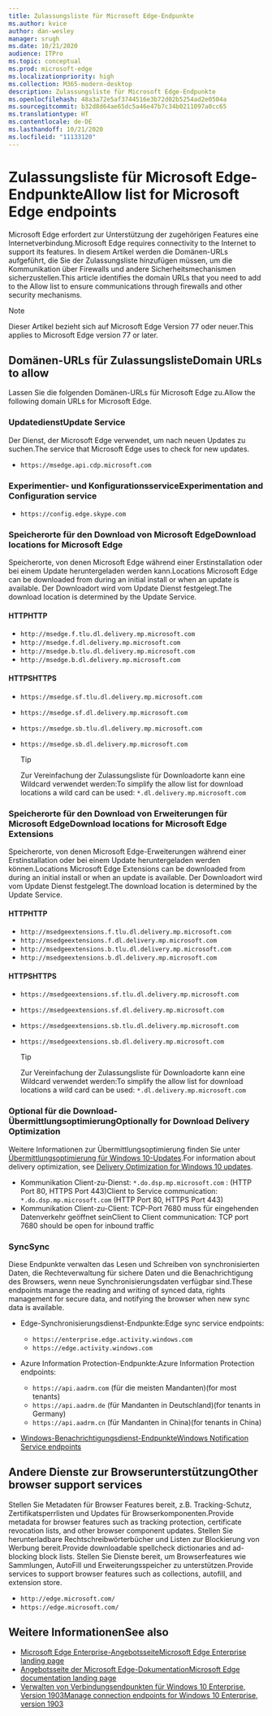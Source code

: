 ```yaml
---
title: Zulassungsliste für Microsoft Edge-Endpunkte
ms.author: kvice
author: dan-wesley
manager: srugh
ms.date: 10/21/2020
audience: ITPro
ms.topic: conceptual
ms.prod: microsoft-edge
ms.localizationpriority: high
ms.collection: M365-modern-desktop
description: Zulassungsliste für Microsoft Edge-Endpunkte
ms.openlocfilehash: 48a3a72e5af3744516e3b72d02b5254ad2e0504a
ms.sourcegitcommit: b32d8d64ae65dc5a46e47b7c34b0211097a0cc65
ms.translationtype: HT
ms.contentlocale: de-DE
ms.lasthandoff: 10/21/2020
ms.locfileid: "11133120"
---
```

# <span data-ttu-id="c2cd6-103">Zulassungsliste für Microsoft Edge-Endpunkte</span><span class="sxs-lookup"><span data-stu-id="c2cd6-103">Allow list for Microsoft Edge endpoints</span></span>

<span data-ttu-id="c2cd6-104">Microsoft Edge erfordert zur Unterstützung der zugehörigen Features eine Internetverbindung.</span><span class="sxs-lookup"><span data-stu-id="c2cd6-104">Microsoft Edge requires connectivity to the Internet to support its features.</span></span> <span data-ttu-id="c2cd6-105">In diesem Artikel werden die Domänen-URLs aufgeführt, die Sie der Zulassungsliste hinzufügen müssen, um die Kommunikation über Firewalls und andere Sicherheitsmechanismen sicherzustellen.</span><span class="sxs-lookup"><span data-stu-id="c2cd6-105">This article identifies the domain URLs that you need to add to the Allow list to ensure communications through firewalls and other security mechanisms.</span></span>

> [!NOTE]
> <span data-ttu-id="c2cd6-106">Dieser Artikel bezieht sich auf Microsoft Edge Version 77 oder neuer.</span><span class="sxs-lookup"><span data-stu-id="c2cd6-106">This applies  to Microsoft Edge version 77 or later.</span></span>

## <span data-ttu-id="c2cd6-107">Domänen-URLs für Zulassungsliste</span><span class="sxs-lookup"><span data-stu-id="c2cd6-107">Domain URLs to allow</span></span>

<span data-ttu-id="c2cd6-108">Lassen Sie die folgenden Domänen-URLs für Microsoft Edge zu.</span><span class="sxs-lookup"><span data-stu-id="c2cd6-108">Allow the following domain URLs for Microsoft Edge.</span></span>

### <span data-ttu-id="c2cd6-109">Updatedienst</span><span class="sxs-lookup"><span data-stu-id="c2cd6-109">Update Service</span></span>

<span data-ttu-id="c2cd6-110">Der Dienst, der Microsoft Edge verwendet, um nach neuen Updates zu suchen.</span><span class="sxs-lookup"><span data-stu-id="c2cd6-110">The service that Microsoft Edge uses to check for new updates.</span></span>

- `https://msedge.api.cdp.microsoft.com`

### <span data-ttu-id="c2cd6-111">Experimentier- und Konfigurationsservice</span><span class="sxs-lookup"><span data-stu-id="c2cd6-111">Experimentation and Configuration service</span></span>

- `https://config.edge.skype.com`

### <span data-ttu-id="c2cd6-112">Speicherorte für den Download von Microsoft Edge</span><span class="sxs-lookup"><span data-stu-id="c2cd6-112">Download locations for Microsoft Edge</span></span>

<span data-ttu-id="c2cd6-113">Speicherorte, von denen Microsoft Edge während einer Erstinstallation oder bei einem Update heruntergeladen werden kann.</span><span class="sxs-lookup"><span data-stu-id="c2cd6-113">Locations Microsoft Edge can be downloaded from during an initial install or when an update is available.</span></span> <span data-ttu-id="c2cd6-114">Der Downloadort wird vom Update Dienst festgelegt.</span><span class="sxs-lookup"><span data-stu-id="c2cd6-114">The download location is determined by the Update Service.</span></span>

#### <span data-ttu-id="c2cd6-115">HTTP</span><span class="sxs-lookup"><span data-stu-id="c2cd6-115">HTTP</span></span>

- `http://msedge.f.tlu.dl.delivery.mp.microsoft.com`
- `http://msedge.f.dl.delivery.mp.microsoft.com`
- `http://msedge.b.tlu.dl.delivery.mp.microsoft.com`
- `http://msedge.b.dl.delivery.mp.microsoft.com`

#### <span data-ttu-id="c2cd6-116">HTTPS</span><span class="sxs-lookup"><span data-stu-id="c2cd6-116">HTTPS</span></span>

- `https://msedge.sf.tlu.dl.delivery.mp.microsoft.com`
- `https://msedge.sf.dl.delivery.mp.microsoft.com`
- `https://msedge.sb.tlu.dl.delivery.mp.microsoft.com`
- `https://msedge.sb.dl.delivery.mp.microsoft.com`

  > [!TIP]
  > <span data-ttu-id="c2cd6-117">Zur Vereinfachung der Zulassungsliste für Downloadorte kann eine Wildcard verwendet werden:</span><span class="sxs-lookup"><span data-stu-id="c2cd6-117">To simplify the allow list for download locations a wild card can be used:</span></span> `*.dl.delivery.mp.microsoft.com`

### <span data-ttu-id="c2cd6-118">Speicherorte für den Download von Erweiterungen für Microsoft Edge</span><span class="sxs-lookup"><span data-stu-id="c2cd6-118">Download locations for Microsoft Edge Extensions</span></span>

<span data-ttu-id="c2cd6-119">Speicherorte, von denen Microsoft Edge-Erweiterungen während einer Erstinstallation oder bei einem Update heruntergeladen werden können.</span><span class="sxs-lookup"><span data-stu-id="c2cd6-119">Locations Microsoft Edge Extensions can be downloaded from during an initial install or when an update is available.</span></span> <span data-ttu-id="c2cd6-120">Der Downloadort wird vom Update Dienst festgelegt.</span><span class="sxs-lookup"><span data-stu-id="c2cd6-120">The download location is determined by the Update Service.</span></span>

#### <span data-ttu-id="c2cd6-121">HTTP</span><span class="sxs-lookup"><span data-stu-id="c2cd6-121">HTTP</span></span>

- `http://msedgeextensions.f.tlu.dl.delivery.mp.microsoft.com`
- `http://msedgeextensions.f.dl.delivery.mp.microsoft.com`
- `http://msedgeextensions.b.tlu.dl.delivery.mp.microsoft.com`
- `http://msedgeextensions.b.dl.delivery.mp.microsoft.com`

#### <span data-ttu-id="c2cd6-122">HTTPS</span><span class="sxs-lookup"><span data-stu-id="c2cd6-122">HTTPS</span></span>

- `https://msedgeextensions.sf.tlu.dl.delivery.mp.microsoft.com`
- `https://msedgeextensions.sf.dl.delivery.mp.microsoft.com`
- `https://msedgeextensions.sb.tlu.dl.delivery.mp.microsoft.com`
- `https://msedgeextensions.sb.dl.delivery.mp.microsoft.com`

  > [!TIP]
  > <span data-ttu-id="c2cd6-123">Zur Vereinfachung der Zulassungsliste für Downloadorte kann eine Wildcard verwendet werden:</span><span class="sxs-lookup"><span data-stu-id="c2cd6-123">To simplify the allow list for download locations a wild card can be used:</span></span> `*.dl.delivery.mp.microsoft.com`

### <span data-ttu-id="c2cd6-124">Optional für die Download-Übermittlungsoptimierung</span><span class="sxs-lookup"><span data-stu-id="c2cd6-124">Optionally for Download Delivery Optimization</span></span>

<span data-ttu-id="c2cd6-125">Weitere Informationen zur Übermittlungsoptimierung finden Sie unter [Übermittlungsoptimierung für Windows 10-Updates](https://aka.ms/waas-do).</span><span class="sxs-lookup"><span data-stu-id="c2cd6-125">For information about delivery optimization, see [Delivery Optimization for Windows 10 updates](https://aka.ms/waas-do).</span></span>

- <span data-ttu-id="c2cd6-126">Kommunikation Client-zu-Dienst: `*.do.dsp.mp.microsoft.com` : (HTTP Port 80, HTTPS Port 443)</span><span class="sxs-lookup"><span data-stu-id="c2cd6-126">Client to Service communication: `*.do.dsp.mp.microsoft.com` (HTTP Port 80, HTTPS Port 443)</span></span>
- <span data-ttu-id="c2cd6-127">Kommunikation Client-zu-Client: TCP-Port 7680 muss für eingehenden Datenverkehr geöffnet sein</span><span class="sxs-lookup"><span data-stu-id="c2cd6-127">Client to Client communication: TCP port 7680 should be open for inbound traffic</span></span>

### <span data-ttu-id="c2cd6-128">Sync</span><span class="sxs-lookup"><span data-stu-id="c2cd6-128">Sync</span></span>

<span data-ttu-id="c2cd6-129">Diese Endpunkte verwalten das Lesen und Schreiben von synchronisierten Daten, die Rechteverwaltung für sichere Daten und die Benachrichtigung des Browsers, wenn neue Synchronisierungsdaten verfügbar sind.</span><span class="sxs-lookup"><span data-stu-id="c2cd6-129">These endpoints manage the reading and writing of synced data, rights management for secure data, and notifying the browser when new sync data is available.</span></span>

- <span data-ttu-id="c2cd6-130">Edge-Synchronisierungsdienst-Endpunkte:</span><span class="sxs-lookup"><span data-stu-id="c2cd6-130">Edge sync service endpoints:</span></span>

  - `https://enterprise.edge.activity.windows.com`
  - `https://edge.activity.windows.com`

- <span data-ttu-id="c2cd6-131">Azure Information Protection-Endpunkte:</span><span class="sxs-lookup"><span data-stu-id="c2cd6-131">Azure Information Protection endpoints:</span></span>

  - `https://api.aadrm.com` <span data-ttu-id="c2cd6-132">(für die meisten Mandanten)</span><span class="sxs-lookup"><span data-stu-id="c2cd6-132">(for most tenants)</span></span>
  - `https://api.aadrm.de` <span data-ttu-id="c2cd6-133">(für Mandanten in Deutschland)</span><span class="sxs-lookup"><span data-stu-id="c2cd6-133">(for tenants in Germany)</span></span>
  - `https://api.aadrm.cn` <span data-ttu-id="c2cd6-134">(für Mandanten in China)</span><span class="sxs-lookup"><span data-stu-id="c2cd6-134">(for tenants in China)</span></span>

- [<span data-ttu-id="c2cd6-135">Windows-Benachrichtigungsdienst-Endpunkte</span><span class="sxs-lookup"><span data-stu-id="c2cd6-135">Windows Notification Service endpoints</span></span>](https://docs.microsoft.com/windows/uwp/design/shell/tiles-and-notifications/firewall-allowlist-config)

## <span data-ttu-id="c2cd6-136">Andere Dienste zur Browserunterstützung</span><span class="sxs-lookup"><span data-stu-id="c2cd6-136">Other browser support services</span></span>

<span data-ttu-id="c2cd6-137">Stellen Sie Metadaten für Browser Features bereit, z.B. Tracking-Schutz, Zertifikatsperrlisten und Updates für Browserkomponenten.</span><span class="sxs-lookup"><span data-stu-id="c2cd6-137">Provide metadata for browser features such as tracking protection, certificate revocation lists, and other browser component updates.</span></span> <span data-ttu-id="c2cd6-138">Stellen Sie herunterladbare Rechtschreibwörterbücher und Listen zur Blockierung von Werbung bereit.</span><span class="sxs-lookup"><span data-stu-id="c2cd6-138">Provide downloadable spellcheck dictionaries and ad-blocking block lists.</span></span> <span data-ttu-id="c2cd6-139">Stellen Sie Dienste bereit, um Browserfeatures wie Sammlungen, AutoFill und Erweiterungsspeicher zu unterstützen.</span><span class="sxs-lookup"><span data-stu-id="c2cd6-139">Provide services to support browser features such as collections, autofill, and extension store.</span></span>

- `http://edge.microsoft.com/`
- `https://edge.microsoft.com/`

## <span data-ttu-id="c2cd6-140">Weitere Informationen</span><span class="sxs-lookup"><span data-stu-id="c2cd6-140">See also</span></span>

- [<span data-ttu-id="c2cd6-141">Microsoft Edge Enterprise-Angebotsseite</span><span class="sxs-lookup"><span data-stu-id="c2cd6-141">Microsoft Edge Enterprise landing page</span></span>](https://aka.ms/EdgeEnterprise)
- [<span data-ttu-id="c2cd6-142">Angebotsseite der Microsoft Edge-Dokumentation</span><span class="sxs-lookup"><span data-stu-id="c2cd6-142">Microsoft Edge documentation landing page</span></span>](https://docs.microsoft.com/DeployEdge/)
- [<span data-ttu-id="c2cd6-143">Verwalten von Verbindungsendpunkten für Windows 10 Enterprise, Version 1903</span><span class="sxs-lookup"><span data-stu-id="c2cd6-143">Manage connection endpoints for Windows 10 Enterprise, version 1903</span></span>](https://docs.microsoft.com/windows/privacy/manage-windows-1903-endpoints)
